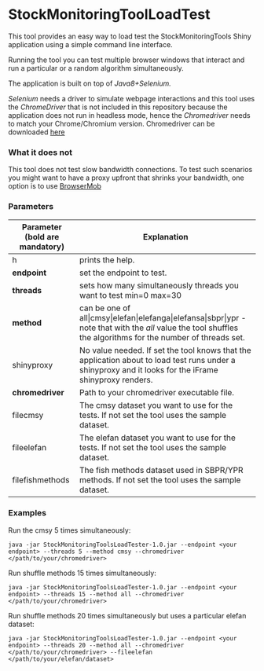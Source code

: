 # StockMonitoringToolLoadTest

This tool provides an easy way to load test the StockMonitoringTools Shiny application using a simple command line interface.

Running the tool you can test multiple browser windows that interact and run a particular or a random algorithm simultaneously.

The application is built on top of *Java8+Selenium.*

*Selenium* needs a driver to simulate webpage interactions and this tool uses the *ChromeDriver* that is not included in this repository because the application does not run in headless mode, hence the *Chromedriver* needs to match your Chrome/Chromium version. Chromedriver can be downloaded [here](https://chromedriver.chromium.org/downloads) 

### What it does not

This tool does not test slow bandwidth connections. To test such scenarios you might want to have a proxy upfront that shrinks your bandwidth, one option is to use [BrowserMob](http://bmp.lightbody.net/)

### Parameters

| Parameter (bold are mandatory) | Explanation                                                  |
| ------------------------------ | ------------------------------------------------------------ |
| h                              | prints the help.                                             |
| **endpoint**                   | set the endpoint to test.                                    |
| **threads**                    | sets how many simultaneously threads you want to test min=0 max=30 |
| **method**                     | can be one of all\|cmsy\|elefan\|elefanga\|elefansa\|sbpr\|ypr - note that with the *all* value the tool shuffles the algorithms for the number of threads set. |
| shinyproxy                     | No value needed. If set the tool knows that the application about to load test runs under a shinyproxy and it looks for the iFrame shinyproxy renders. |
| **chromedriver**               | Path to your chromedriver executable file.                   |
| filecmsy                       | The cmsy dataset you want to use for the tests. If not set the tool uses the sample dataset. |
| fileelefan                     | The elefan dataset you want to use for the tests. If not set the tool uses the sample dataset. |
| filefishmethods                | The fish methods dataset used in SBPR/YPR methods. If not set the tool uses the sample dataset. |

### Examples

Run the cmsy 5 times simultaneously:

```
java -jar StockMonitoringToolsLoadTester-1.0.jar --endpoint <your endpoint> --threads 5 --method cmsy --chromedriver </path/to/your/chromedriver>
```

Run shuffle methods 15 times simultaneously:

```
java -jar StockMonitoringToolsLoadTester-1.0.jar --endpoint <your endpoint> --threads 15 --method all --chromedriver </path/to/your/chromedriver>
```

Run shuffle methods 20 times simultaneously but uses a particular elefan dataset:

```
java -jar StockMonitoringToolsLoadTester-1.0.jar --endpoint <your endpoint> --threads 20 --method all --chromedriver </path/to/your/chromedriver> --fileelefan </path/to/your/elefan/dataset>
```

